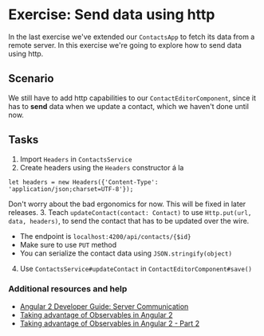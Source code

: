 # Exercise: Send data using http

In the last exercise we've extended our `ContactsApp` to fetch its data from a remote server. In this exercise we're going to explore how to send data using http.

## Scenario

We still have to add http capabilities to our `ContactEditorComponent`, since it has to **send** data when we update a contact, which we haven't done until now.

## Tasks

1. Import `Headers` in `ContactsService`
2. Create headers using the `Headers` constructor á la

  ```
  let headers = new Headers({'Content-Type': 'application/json;charset=UTF-8'});
  ```

  Don't worry about the bad ergonomics for now. This will be fixed in later releases.
3. Teach `updateContact(contact: Contact)` to use `Http.put(url, data, headers)`, to send the contact that has to be updated over the wire.

  - The endpoint is `localhost:4200/api/contacts/{$id}`
  - Make sure to use `PUT` method
  - You can serialize the contact data using `JSON.stringify(object)`

4. Use `ContactsService#updateContact` in `ContactEditorComponent#save()`

### Additional resources and help
- [Angular 2 Developer Guide: Server Communication](https://angular.io/docs/ts/latest/guide/server-communication.html)
- [Taking advantage of Observables in Angular 2](http://blog.thoughtram.io/angular/2016/01/06/taking-advantage-of-observables-in-angular2.html)
- [Taking advantage of Observables in Angular 2 - Part 2](http://blog.thoughtram.io/angular/2016/01/07/taking-advantage-of-observables-in-angular2-pt2.html)
